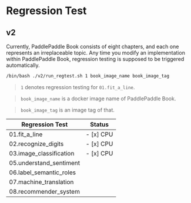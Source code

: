 # Regression Test

## v2

Currently, PaddlePaddle Book consists of eight chapters, and each one represents an irreplaceable topic.
Any time you modify an implementation within PaddlePaddle Book, regression testing is supposed to be
triggered automatically.

```bash
/bin/bash ./v2/run_regtest.sh 1 book_image_name book_image_tag
```

> `1` denotes regression testing for `01.fit_a_line`.

> `book_image_name` is a docker image name of PaddlePaddle Book.

> `book_image_tag` is an image tag of that.


| Regression Test          |  Status              |
| ------------------------ |:--------------------:|
| 01.fit_a_line            | - [x] CPU            |
| 02.recognize_digits      | - [x] CPU            |
| 03.image_classification  | - [x] CPU            |
| 05.understand_sentiment  | |
| 06.label_semantic_roles  | |
| 07.machine_translation   | |
| 08.recommender_system    | |
